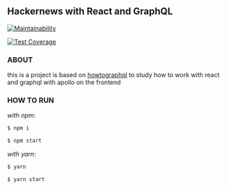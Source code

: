 ## Hackernews with React and GraphQL

[![Maintainability](https://api.codeclimate.com/v1/badges/4806b590cfb87efb13e7/maintainability)](https://codeclimate.com/github/evansantos/hackernews-react/maintainability)

[![Test Coverage](https://api.codeclimate.com/v1/badges/4806b590cfb87efb13e7/test_coverage)](https://codeclimate.com/github/evansantos/hackernews-react/test_coverage)

### ABOUT

this is a project is based on [howtographql](https://www.howtographql.com/) to study how to work with react and graphql with apollo on the frontend

### HOW TO RUN

_with npm_:

```sh
$ npm i

$ npm start
```

_with yarn_:

```sh
$ yarn

$ yarn start
```
